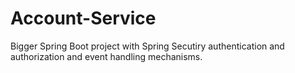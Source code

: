 # Account-Service
Bigger Spring Boot project with Spring Secutiry authentication and authorization and event handling mechanisms.
